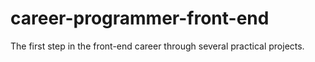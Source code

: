 # career-programmer-front-end
The first step in the front-end career through several practical projects.
